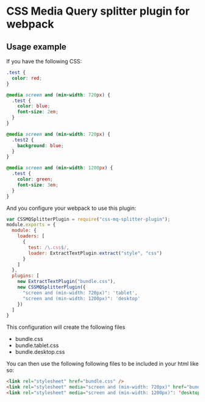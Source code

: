 # CSS Media Query splitter plugin for webpack

## Usage example

If you have the following CSS:

``` css
.test {
  color: red;
}

@media screen and (min-width: 720px) {
  .test {
    color: blue;
    font-size: 2em;
  }
}

@media screen and (min-width: 720px) {
  .test2 {
    background: blue;
  }
}

@media screen and (min-width: 1200px) {
  .test {
    color: green;
    font-size: 3em;
  }
}
```

And you configure your webpack to use this plugin:

``` javascript
var CSSMQSplitterPlugin = require("css-mq-splitter-plugin");
module.exports = {
  module: {
    loaders: [
      {
        test: /\.css$/,
        loader: ExtractTextPlugin.extract("style", "css")
      }
    ]
  },
  plugins: [
    new ExtractTextPlugin("bundle.css"),
    new CSSMQSplitterPlugin({
      "screen and (min-width: 720px)": 'tablet',
      "screen and (min-width: 1200px)": 'desktop'
    })
  ]
}
```

This configuration will create the following files

* bundle.css
* bundle.tablet.css
* bundle.desktop.css

You can then use the following following files to be included in your html like so:

``` html
<link rel="stylesheet" href="bundle.css" />
<link rel="stylesheet" media="screen and (min-width: 720px)" href="bundle.tablet.css" />
<link rel="stylesheet" media="screen and (min-width: 1200px)": 'desktop" href="bundle.desktop.css" />
```
